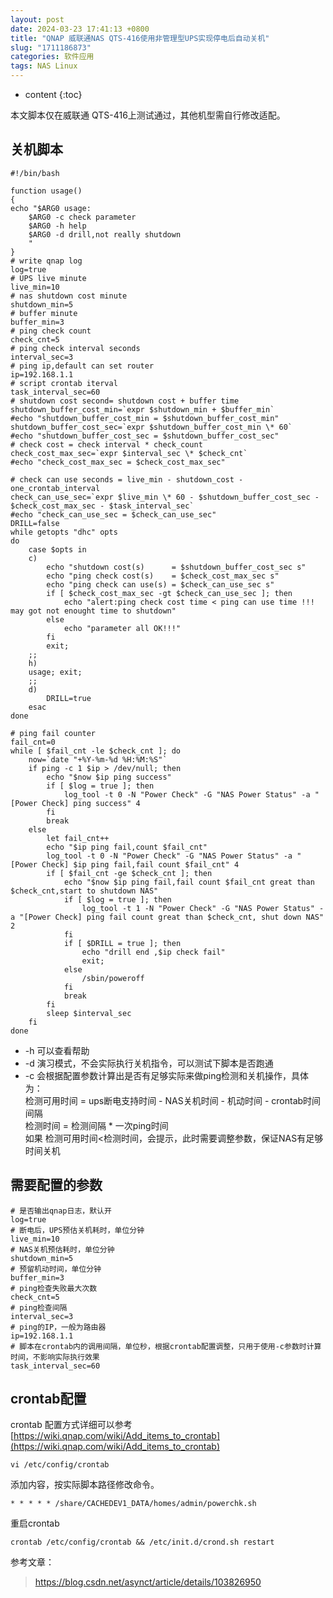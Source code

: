 ```yaml
---
layout: post
date: 2024-03-23 17:41:13 +0800
title: "QNAP 威联通NAS QTS-416使用非管理型UPS实现停电后自动关机"
slug: "1711186873"
categories: 软件应用
tags: NAS Linux
---
```

* content
{:toc}

本文脚本仅在威联通 QTS-416上测试通过，其他机型需自行修改适配。
<!--more-->
## 关机脚本

```Shell
#!/bin/bash

function usage()
{
echo "$ARG0 usage:
    $ARG0 -c check parameter
    $ARG0 -h help
    $ARG0 -d drill,not really shutdown
    "
}
# write qnap log
log=true
# UPS live minute
live_min=10
# nas shutdown cost minute
shutdown_min=5
# buffer minute
buffer_min=3
# ping check count
check_cnt=5
# ping check interval seconds
interval_sec=3
# ping ip,default can set router
ip=192.168.1.1
# script crontab iterval
task_interval_sec=60
# shutdown cost second= shutdown cost + buffer time
shutdown_buffer_cost_min=`expr $shutdown_min + $buffer_min`
#echo "shutdown_buffer_cost_min = $shutdown_buffer_cost_min"
shutdown_buffer_cost_sec=`expr $shutdown_buffer_cost_min \* 60`
#echo "shutdown_buffer_cost_sec = $shutdown_buffer_cost_sec"
# check cost = check interval * check_count
check_cost_max_sec=`expr $interval_sec \* $check_cnt`
#echo "check_cost_max_sec = $check_cost_max_sec"

# check can use seconds = live_min - shutdown_cost - one_crontab_interval
check_can_use_sec=`expr $live_min \* 60 - $shutdown_buffer_cost_sec - $check_cost_max_sec - $task_interval_sec`
#echo "check_can_use_sec = $check_can_use_sec"
DRILL=false
while getopts "dhc" opts
do
    case $opts in
    c)
        echo "shutdown cost(s)      = $shutdown_buffer_cost_sec s"
        echo "ping check cost(s)    = $check_cost_max_sec s"
        echo "ping check can use(s) = $check_can_use_sec s"
        if [ $check_cost_max_sec -gt $check_can_use_sec ]; then
            echo "alert:ping check cost time < ping can use time !!! may got not enought time to shutdown"
        else
            echo "parameter all OK!!!"
        fi
        exit;
    ;;
    h)
    usage; exit;
    ;;
    d)
        DRILL=true
    esac
done

# ping fail counter
fail_cnt=0
while [ $fail_cnt -le $check_cnt ]; do
    now=`date "+%Y-%m-%d %H:%M:%S"`
    if ping -c 1 $ip > /dev/null; then
        echo "$now $ip ping success"
        if [ $log = true ]; then
            log_tool -t 0 -N "Power Check" -G "NAS Power Status" -a "[Power Check] ping success" 4
        fi
        break
    else
        let fail_cnt++
        echo "$ip ping fail,count $fail_cnt"
        log_tool -t 0 -N "Power Check" -G "NAS Power Status" -a "[Power Check] $ip ping fail,fail count $fail_cnt" 4
        if [ $fail_cnt -ge $check_cnt ]; then
            echo "$now $ip ping fail,fail count $fail_cnt great than $check_cnt,start to shutdown NAS"
            if [ $log = true ]; then
                log_tool -t 1 -N "Power Check" -G "NAS Power Status" -a "[Power Check] ping fail count great than $check_cnt, shut down NAS" 2
            fi
            if [ $DRILL = true ]; then
                echo "drill end ,$ip check fail"
                exit;
            else
                /sbin/poweroff
            fi
            break
        fi
        sleep $interval_sec
    fi
done
```

* -h 可以查看帮助
* -d 演习模式，不会实际执行关机指令，可以测试下脚本是否跑通
* -c 会根据配置参数计算出是否有足够实际来做ping检测和关机操作，具体为：  
检测可用时间 = ups断电支持时间 - NAS关机时间 - 机动时间 - crontab时间间隔  
检测时间 = 检测间隔 * 一次ping时间  
如果 检测可用时间<检测时间，会提示，此时需要调整参数，保证NAS有足够时间关机  

## 需要配置的参数
```Shell
# 是否输出qnap日志，默认开
log=true
# 断电后，UPS预估关机耗时，单位分钟
live_min=10
# NAS关机预估耗时，单位分钟
shutdown_min=5
# 预留机动时间，单位分钟
buffer_min=3
# ping检查失败最大次数
check_cnt=5
# ping检查间隔
interval_sec=3
# ping的IP，一般为路由器
ip=192.168.1.1
# 脚本在crontab内的调用间隔，单位秒，根据crontab配置调整，只用于使用-c参数时计算时间，不影响实际执行效果
task_interval_sec=60
```

## crontab配置
crontab 配置方式详细可以参考[https://wiki.qnap.com/wiki/Add_items_to_crontab](https://wiki.qnap.com/wiki/Add_items_to_crontab)
```Shell
vi /etc/config/crontab
```
添加内容，按实际脚本路径修改命令。
```Shell
* * * * * /share/CACHEDEV1_DATA/homes/admin/powerchk.sh
```
重启crontab
```Shell
crontab /etc/config/crontab && /etc/init.d/crond.sh restart
```

参考文章：
> https://blog.csdn.net/asynct/article/details/103826950
